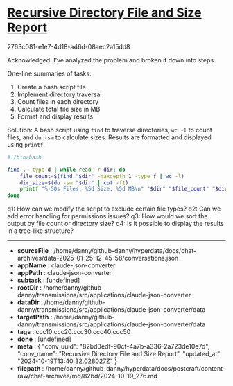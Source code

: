 # [Recursive Directory File and Size Report](https://claude.ai/chat/82bd0edf-90cf-4a7b-a336-2a723de10e7d)

2763c081-e1e7-4d18-a46d-08aec2a15dd8

 Acknowledged. I've analyzed the problem and broken it down into steps.

One-line summaries of tasks:
1. Create a bash script file
2. Implement directory traversal
3. Count files in each directory
4. Calculate total file size in MB
5. Format and display results

Solution: A bash script using `find` to traverse directories, `wc -l` to count files, and `du -sm` to calculate sizes. Results are formatted and displayed using `printf`.

```bash
#!/bin/bash

find . -type d | while read -r dir; do
    file_count=$(find "$dir" -maxdepth 1 -type f | wc -l)
    dir_size=$(du -sm "$dir" | cut -f1)
    printf "%-50s Files: %5d Size: %5d MB\n" "$dir" "$file_count" "$dir_size"
done
```

q1: How can we modify the script to exclude certain file types?
q2: Can we add error handling for permissions issues?
q3: How would we sort the output by file count or directory size?
q4: Is it possible to display the results in a tree-like structure?

---

* **sourceFile** : /home/danny/github-danny/hyperdata/docs/chat-archives/data-2025-01-25-12-45-58/conversations.json
* **appName** : claude-json-converter
* **appPath** : claude-json-converter
* **subtask** : [undefined]
* **rootDir** : /home/danny/github-danny/transmissions/src/applications/claude-json-converter
* **dataDir** : /home/danny/github-danny/transmissions/src/applications/claude-json-converter/data
* **targetPath** : /home/danny/github-danny/transmissions/src/applications/claude-json-converter/data
* **tags** : ccc10.ccc20.ccc30.ccc40.ccc50
* **done** : [undefined]
* **meta** : {
  "conv_uuid": "82bd0edf-90cf-4a7b-a336-2a723de10e7d",
  "conv_name": "Recursive Directory File and Size Report",
  "updated_at": "2024-10-19T13:40:32.028027Z"
}
* **filepath** : /home/danny/github-danny/hyperdata/docs/postcraft/content-raw/chat-archives/md/82bd/2024-10-19_276.md